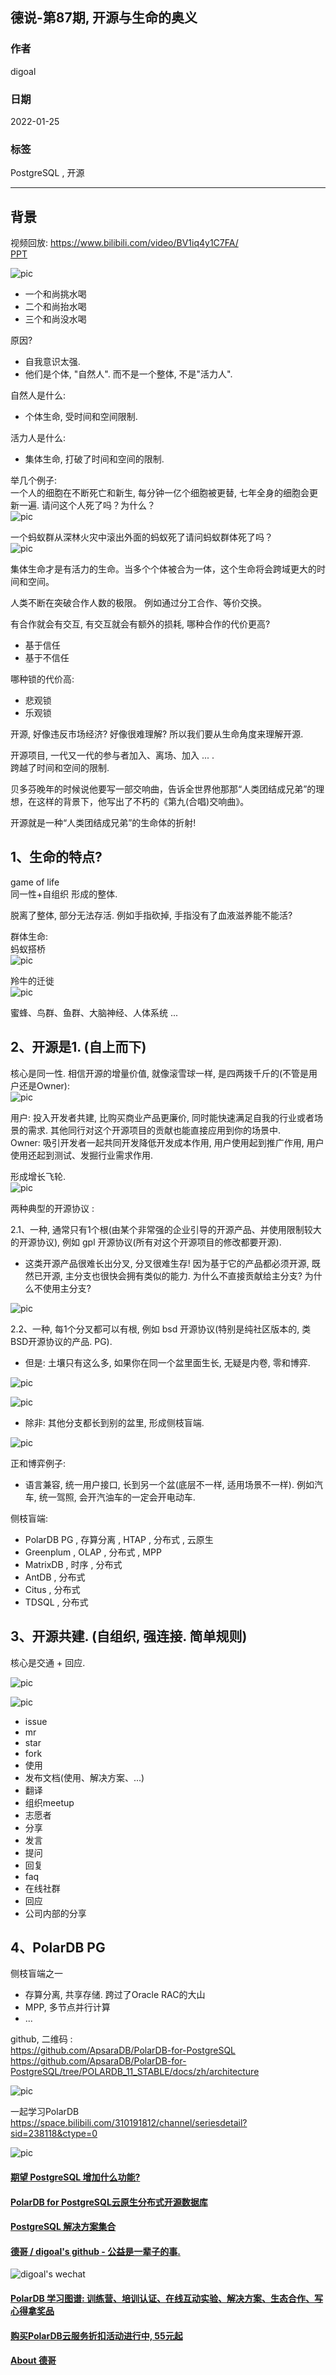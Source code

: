 ## 德说-第87期, 开源与生命的奥义     
                   
### 作者                        
digoal                                            
                                            
### 日期                                            
2022-01-25                                           
                                            
### 标签                                         
PostgreSQL , 开源              
                                          
----                                          
                                          
## 背景                                          
视频回放: https://www.bilibili.com/video/BV1iq4y1C7FA/       
[PPT](20220125_02_doc_001.pptx)    
    
![pic](20220125_02_pic_001.png)    
- 一个和尚挑水喝    
- 二个和尚抬水喝    
- 三个和尚没水喝    
    
原因?      
- 自我意识太强.       
- 他们是个体, "自然人". 而不是一个整体, 不是"活力人".      
    
自然人是什么:     
- 个体生命, 受时间和空间限制.       
    
活力人是什么:     
- 集体生命, 打破了时间和空间的限制.       
    
举几个例子:     
一个人的细胞在不断死亡和新生, 每分钟一亿个细胞被更替, 七年全身的细胞会更新一遍. 请问这个人死了吗？为什么？     
![pic](20220125_02_pic_002.jpeg)    
    
一个蚂蚁群从深林火灾中滚出外面的蚂蚁死了请问蚂蚁群体死了吗？     
![pic](20220125_02_pic_003.jpeg)    
    
集体生命才是有活力的生命。当多个个体被合为一体，这个生命将会跨域更大的时间和空间。     
      
人类不断在突破合作人数的极限。 例如通过分工合作、等价交换。      
    
有合作就会有交互, 有交互就会有额外的损耗, 哪种合作的代价更高?     
- 基于信任    
- 基于不信任    
    
哪种锁的代价高:      
- 悲观锁    
- 乐观锁    
    
开源, 好像违反市场经济?  好像很难理解?  所以我们要从生命角度来理解开源.      
    
开源项目, 一代又一代的参与者加入、离场、加入 ... .       
跨越了时间和空间的限制.       
    
贝多芬晚年的时候说他要写一部交响曲，告诉全世界他那那“人类团结成兄弟”的理想，在这样的背景下，他写出了不朽的《第九(合唱)交响曲》。    
    
开源就是一种“人类团结成兄弟”的生命体的折射!     
    
## 1、生命的特点?     
game of life      
同一性+自组织  形成的整体.       
    
脱离了整体, 部分无法存活. 例如手指砍掉, 手指没有了血液滋养能不能活?      
    
    
群体生命:      
蚂蚁搭桥    
![pic](20220125_02_pic_004.jpeg)    
    
    
羚牛的迁徙    
![pic](20220125_02_pic_005.jpeg)    
    
    
蜜蜂、鸟群、鱼群、大脑神经、人体系统 ...     
    
    
## 2、开源是1.  (自上而下)       
核心是同一性.   相信开源的增量价值, 就像滚雪球一样, 是四两拨千斤的(不管是用户还是Owner):      
![pic](20220125_02_pic_011.jpeg)       
    
用户: 投入开发者共建, 比购买商业产品更廉价, 同时能快速满足自我的行业或者场景的需求. 其他同行对这个开源项目的贡献也能直接应用到你的场景中.     
Owner: 吸引开发者一起共同开发降低开发成本作用, 用户使用起到推广作用, 用户使用还起到测试、发掘行业需求作用.     
    
形成增长飞轮.    
![pic](20220125_02_pic_015.png)   
    
两种典型的开源协议 :      
    
2.1、一种, 通常只有1个根(由某个非常强的企业引导的开源产品、并使用限制较大的开源协议), 例如 gpl 开源协议(所有对这个开源项目的修改都要开源).      
- 这类开源产品很难长出分叉, 分叉很难生存!  因为基于它的产品都必须开源, 既然已开源, 主分支也很快会拥有类似的能力. 为什么不直接贡献给主分支? 为什么不使用主分支?    
    
![pic](20220125_02_pic_006.jpeg)      
    
2.2、一种, 每1个分叉都可以有根, 例如 bsd 开源协议(特别是纯社区版本的, 类BSD开源协议的产品. PG).     
- 但是: 土壤只有这么多, 如果你在同一个盆里面生长, 无疑是内卷, 零和博弈.      
  
![pic](20220125_02_pic_007.jpeg)     
    
![pic](20220125_02_pic_012.jpeg)     
  
- 除非: 其他分支都长到别的盆里, 形成侧枝盲端.     
  
    
![pic](20220125_02_pic_008.jpeg)    
    
  
  
正和博弈例子:   
- 语言兼容, 统一用户接口, 长到另一个盆(底层不一样, 适用场景不一样). 例如汽车, 统一驾照, 会开汽油车的一定会开电动车.      
    
  
侧枝盲端:      
- PolarDB PG , 存算分离 , HTAP , 分布式 , 云原生    
- Greenplum , OLAP , 分布式 , MPP    
- MatrixDB , 时序 , 分布式    
- AntDB , 分布式    
- Citus , 分布式    
- TDSQL , 分布式    
  
    
## 3、开源共建. (自组织, 强连接.  简单规则)       
核心是交通 + 回应.       
    
![pic](20220125_02_pic_013.png)     
  
![pic](20220125_02_pic_009.jpeg)     
    
    
- issue     
- mr     
- star    
- fork    
- 使用    
- 发布文档(使用、解决方案、...)    
- 翻译    
- 组织meetup    
- 志愿者    
- 分享    
- 发言    
- 提问    
- 回复    
- faq    
- 在线社群    
- 回应    
- 公司内部的分享    
    
    
    
## 4、PolarDB PG     
    
侧枝盲端之一    
    
- 存算分离, 共享存储. 跨过了Oracle RAC的大山   
- MPP, 多节点并行计算      
- ...     
    
github, 二维码 :     
https://github.com/ApsaraDB/PolarDB-for-PostgreSQL    
https://github.com/ApsaraDB/PolarDB-for-PostgreSQL/tree/POLARDB_11_STABLE/docs/zh/architecture    
    
![pic](20220125_02_pic_010.png)     
  
一起学习PolarDB  
https://space.bilibili.com/310191812/channel/seriesdetail?sid=238118&ctype=0   
  
![pic](20220125_02_pic_014.png)  
    
    
    
#### [期望 PostgreSQL 增加什么功能?](https://github.com/digoal/blog/issues/76 "269ac3d1c492e938c0191101c7238216")  
    
    
#### [PolarDB for PostgreSQL云原生分布式开源数据库](https://github.com/ApsaraDB/PolarDB-for-PostgreSQL "57258f76c37864c6e6d23383d05714ea")  
    
    
#### [PostgreSQL 解决方案集合](https://yq.aliyun.com/topic/118 "40cff096e9ed7122c512b35d8561d9c8")  
    
    
#### [德哥 / digoal's github - 公益是一辈子的事.](https://github.com/digoal/blog/blob/master/README.md "22709685feb7cab07d30f30387f0a9ae")  
    
    
![digoal's wechat](../pic/digoal_weixin.jpg "f7ad92eeba24523fd47a6e1a0e691b59")  
    
    
  
#### [PolarDB 学习图谱: 训练营、培训认证、在线互动实验、解决方案、生态合作、写心得拿奖品](https://www.aliyun.com/database/openpolardb/activity "8642f60e04ed0c814bf9cb9677976bd4")
  
  
#### [购买PolarDB云服务折扣活动进行中, 55元起](https://www.aliyun.com/activity/new/polardb-yunparter?userCode=bsb3t4al "e0495c413bedacabb75ff1e880be465a")
  
  
#### [About 德哥](https://github.com/digoal/blog/blob/master/me/readme.md "a37735981e7704886ffd590565582dd0")
  
